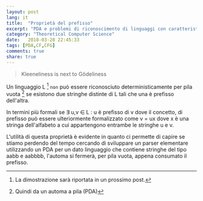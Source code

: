 ```yaml
---
layout: post
lang: it
title:  "Proprietà del prefisso"
excerpt: "PDA e problemi di riconoscimento di linguaggi con caratteristiche particolari."
category: "Theoretical Computer Science"
date:   2018-03-28 22:45:33
tags: [PDA,CF,CFG]
comments: true
share: true
---
```


> Kleeneliness is next to Gödeliness 

Un linguaggio L [^footnote1] `non` può essere riconosciuto deterministicamente per pila vuota [^footnote2] se esistono due stringhe distinte di L tali che una è prefisso dell'altra. 

In termini più formali se &exist; u,v &isin; L : u è prefisso di v dove il concetto, di prefisso può essere ulteriormente formalizzato come v = ux dove x è una stringa dell'alfabeto a cui appartengono entrambe le stringhe u e v.

L'utilità di questa proprietà è evidente in quanto ci permette di capire se stiamo perdendo del tempo cercando di sviluppare un parser elementare utilizzando un PDA per un dato linguaggio che contiene stringhe del tipo aabb e aabbbb, l'automa si fermerà, per pila vuota, appena consumato il prefisso.

[^footnote1]: La dimostrazione sarà riportata in un prossimo post.
[^footnote2]: Quindi da un automa a pila (PDA)